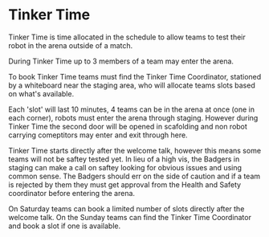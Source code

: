 # Tinker Time

Tinker Time is time allocated in the schedule to allow teams to test their robot in the arena outside of a match.

During Tinker Time up to 3 members of a team may enter the arena.

To book Tinker Time teams must find the Tinker Time Coordinator, stationed by a whiteboard near the staging area, who will allocate teams slots based on what's available.

Each 'slot' will last 10 minutes, 4 teams can be in the arena at once (one in each corner), robots must enter the arena through staging. However during Tinker Time the second door will be opened in scafolding and non robot carrying comeptitors may enter and exit through here.

Tinker Time starts directly after the welcome talk, however this means some teams will not be saftey tested yet. In lieu of a high vis, the Badgers in staging can make a call on saftey looking for obvious issues and using common sense. The Badgers should err on the side of caution and if a team is rejected by them they must get approval from the Health and Safety coordinator before entering the arena.

On Saturday teams can book a limited number of slots directly after the welcome talk. On the Sunday teams can find the Tinker Time Coordinator and book a slot if one is available.
